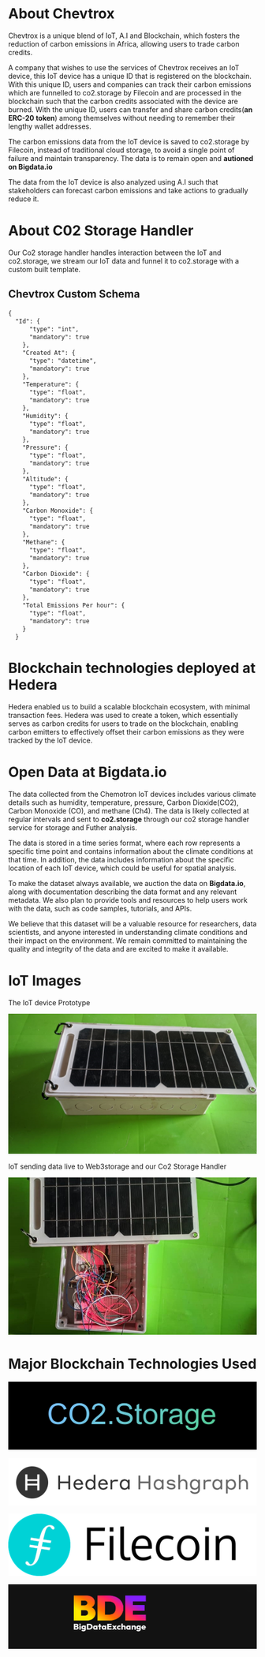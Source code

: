 # About Chevtrox

Chevtrox is a unique blend of IoT, A.I and Blockchain, which fosters the reduction of carbon emissions in Africa, allowing users to trade carbon credits. 

A company that wishes to use the services of Chevtrox receives an IoT device, this IoT device has a unique ID that is registered on the blockchain. With this unique ID, users and companies can track their carbon emissions which are funnelled to co2.storage by Filecoin and are processed in the blockchain such that the carbon credits associated with the device are burned. With the unique ID, users can transfer and share carbon credits(**an ERC-20 token**) among themselves without needing to remember their lengthy wallet addresses.

The carbon emissions data from the IoT device is saved to co2.storage by Filecoin, instead of traditional cloud storage, to avoid a single point of failure and maintain transparency. The data is to remain open and **autioned on Bigdata.io**

The data from the IoT device is also analyzed using A.I such that stakeholders can forecast carbon emissions and take actions 
to gradually reduce it.

# About C02 Storage Handler

Our Co2 storage handler handles interaction between the IoT and co2.storage, we stream our IoT data and funnel it to co2.storage with a custom built template.

## Chevtrox Custom Schema

```
{
  "Id": {
      "type": "int",
      "mandatory": true
    },
    "Created At": {
      "type": "datetime",
      "mandatory": true
    },
    "Temperature": {
      "type": "float",
      "mandatory": true
    },
    "Humidity": {
      "type": "float",
      "mandatory": true
    },
    "Pressure": {
      "type": "float",
      "mandatory": true
    },
    "Altitude": {
      "type": "float",
      "mandatory": true
    },
    "Carbon Monoxide": {
      "type": "float",
      "mandatory": true
    },
    "Methane": {
      "type": "float",
      "mandatory": true
    },
    "Carbon Dioxide": {
      "type": "float",
      "mandatory": true
    },
    "Total Emissions Per hour": {
      "type": "float",
      "mandatory": true
    }
  }

```


# Blockchain technologies deployed at Hedera

Hedera enabled us to build a scalable blockchain ecosystem, with minimal transaction fees. Hedera was used to create a token, which essentially serves as carbon credits for users to trade on the blockchain, enabling carbon emitters to effectively offset their carbon emissions as they were tracked by the IoT device.


# Open Data at Bigdata.io
The data collected from the Chemotron IoT devices includes various climate details such as humidity, temperature, pressure, Carbon Dioxide(CO2), Carbon Monoxide (CO), and methane (Ch4). The data is likely collected at regular intervals and sent to **co2.storage** through our co2 storage handler service for storage and Futher analysis.

The data is stored in a time series format, where each row represents a specific time point and contains information about the climate conditions at that time. In addition, the data includes information about the specific location of each IoT device, which could be useful for spatial analysis.

To make the dataset always available, we auction the data on **Bigdata.io**, along with documentation describing the data format and any relevant metadata. We also plan to provide tools and resources to help users work with the data, such as code samples, tutorials, and APIs.

We believe that this dataset will be a valuable resource for researchers, data scientists, and anyone interested in understanding climate conditions and their impact on the environment. We remain committed to maintaining the quality and integrity of the data and are excited to make it available.

# IoT Images

The IoT device Prototype

![The_IoT_device](ImageGallery/2.jpeg)

IoT sending data live to Web3storage and our Co2 Storage Handler

![IoT_sending_data_live_to__co2storage_through_handler](ImageGallery/3.jpeg)

# Major Blockchain Technologies Used

![Co2_Storage](readme_images/co2_storage.png)

![Hedera](readme_images/hedera.png)

![Filecoin](readme_images/filecoin.png)

![Big Data Exchange](readme_images\bde.png)